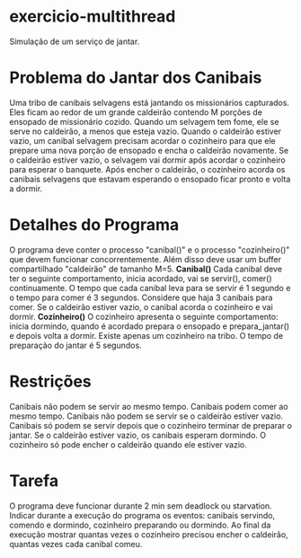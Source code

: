 # exercicio-multithread
Simulação de um serviço de jantar.

# Problema do Jantar dos Canibais
Uma tribo de canibais selvagens está jantando os missionários capturados. Eles ficam ao redor de um grande caldeirão contendo M porções de ensopado de missionário cozido. Quando um selvagem tem fome, ele se serve no caldeirão, a menos que esteja vazio. Quando o caldeirão estiver vazio, um canibal selvagem precisam acordar o cozinheiro para que ele prepare uma nova porção de ensopado e encha o caldeirão novamente. Se o caldeirão estiver vazio, o selvagem vai dormir após acordar o cozinheiro para esperar  o banquete. Após encher o caldeirão, o cozinheiro acorda os canibais selvagens que estavam esperando o ensopado ficar pronto e volta a dormir.

# Detalhes do Programa
O programa deve conter o processo  "canibal()" e o processo "cozinheiro()" que devem funcionar concorrentemente. Além disso deve usar um buffer compartilhado "caldeirão" de tamanho M=5.
**Canibal()**
Cada canibal deve ter o seguinte comportamento, inicia acordado, vai se servir(), comer() continuamente. O tempo que cada canibal leva para se servir é 1 segundo e o tempo para comer é 3 segundos.
Considere que haja 3 canibais para comer. Se o caldeirão estiver vazio, o canibal acorda o cozinheiro e vai dormir.
**Cozinheiro()**
O cozinheiro apresenta o seguinte comportamento: inicia dormindo, quando é acordado prepara o ensopado e prepara_jantar() e depois volta a dormir. Existe apenas um cozinheiro na tribo. O tempo de preparação do jantar é 5 segundos.

# Restrições

Canibais não podem se servir ao mesmo tempo.
Canibais podem comer ao mesmo tempo.
Canibais não podem se servir se o caldeirão estiver vazio.
Canibais só podem se servir depois que o cozinheiro terminar de preparar o jantar.
Se o caldeirão estiver vazio, os canibais esperam dormindo.
O cozinheiro só pode encher o caldeirão quando ele estiver vazio.

# Tarefa
O programa deve funcionar durante 2 min sem deadlock ou starvation. Indicar durante a execução do programa os eventos: canibais servindo, comendo e dormindo, cozinheiro preparando ou dormindo. Ao final da execução mostrar quantas vezes o cozinheiro precisou encher o caldeirão, quantas vezes cada canibal comeu.
